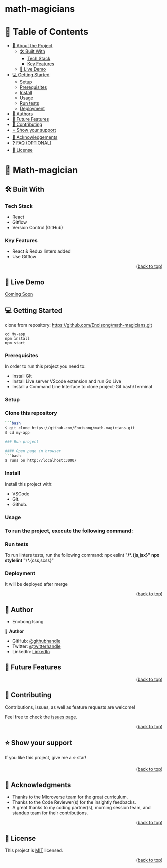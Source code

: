 # math-magicians 
<a name="readme-top"></a>
 # 📗 Table of Contents
- [📖 About the Project](#about-project)
  - [🛠 Built With](#built-with)
    - [Tech Stack](#tech-stack) 
    - [Key Features](#key-features)
  - [🚀 Live Demo](#live-demo)
- [💻 Getting Started](#getting-started)
  - [Setup](#setup)
  - [Prerequisites](#prerequisites)
  - [Install](#install)
  - [Usage](#usage)
  - [Run tests](#run-tests)
  - [Deployment](#triangular_flag_on_post-deployment)
- [👥 Authors](#authors)
- [🔭 Future Features](#future-features)
- [🤝 Contributing](#contributing)
- [⭐️ Show your support](#support)
- [🙏 Acknowledgements](#acknowledgements)
- [❓ FAQ (OPTIONAL)](#faq)
- [📝 License](#license)

<!-- PROJECT DESCRIPTION -->
# 📖 Math-magician <a name="about-project"></a> 
 
## 🛠 Built With <a name="built-with"></a>

### Tech Stack <a name="tech-stack"></a>
- React
- Gitflow
- Version Control (GitHub)
 
<!-- Features -->
### Key Features <a name="key-features"></a>
- React & Redux linters added
- Use Gitflow
 
<p align="right">(<a href="#readme-top">back to top</a>)</p>

<!-- LIVE DEMO -->
## 🚀 Live Demo <a name="live-demo"></a>
 [Coming Soon](#)

## 💻 Getting Started <a name="getting-started"></a>
clone from repository: https://github.com/Enoisong/math-magicians.git

```
cd My-app
npm install
npm start
```

### Prerequisites
In order to run this project you need to:
- Install GIt
- Install Live server VScode extension and run Go Live
- Install a Command Line Interface to clone project-Git bash/Terminal

### Setup
### Clone this repository  

```bash
```bash
$ git clone https://github.com/Enoisong/math-magicians.git
$ cd my-app

### Run project
 
#### Open page in browser
```bash
$ runs on http://localhost:3000/
```

### Install
Install this project with:
 
- VSCode
- Git.
- Github.

### Usage
### To run the project, execute the following command:  
 
### Run tests

To run linters tests, run the following command: 
npx eslint "**/*.{js,jsx}"
npx stylelint "**/*.{css,scss}"
 
### Deployment

It will be deployed after merge

<p align="right">(<a href="#readme-top">back to top</a>)</p>

<!-- AUTHORS -->
## 👥 Author <a name="author"></a> 
- Enobong Isong
 
👤 **Author**
 - GitHub: [@githubhandle](https://github.com/Enoisong)
- Twitter: [@twitterhandle](https://twitter.com/Enobongmisong)
- LinkedIn: [LinkedIn](https://www.linkedin.com/in/enobong-isong/)

## 🔭 Future Features <a name="future-features"></a>
 
<p align="right">(<a href="#readme-top">back to top</a>)</p>

<!-- CONTRIBUTING -->

## 🤝 Contributing <a name="contributing"></a>

Contributions, issues, as well as feature requests are welcome!

Feel free to check the [issues page](../../issues/).

<p align="right">(<a href="#readme-top">back to top</a>)</p>

<!-- SUPPORT -->
## ⭐️ Show your support <a name="support"></a>

If you like this project, give me a ⭐️ star!

<p align="right">(<a href="#readme-top">back to top</a>)</p>

<!-- ACKNOWLEDGEMENTS -->
## 🙏 Acknowledgments <a name="acknowledgements"></a>

-	Thanks to the Microverse team for the great curriculum.
-	Thanks to the Code Reviewer(s) for the insightly feedbacks.
-	A great thanks to my coding partner(s), morning session team, 
  and  standup team for their contributions.

<p align="right">(<a href="#readme-top">back to top</a>)</p>
 
## 📝 License <a name="license"></a> 

This project is [MIT](./MIT.md) licensed.

<p align="right">(<a href="#readme-top">back to top</a>)</p>
